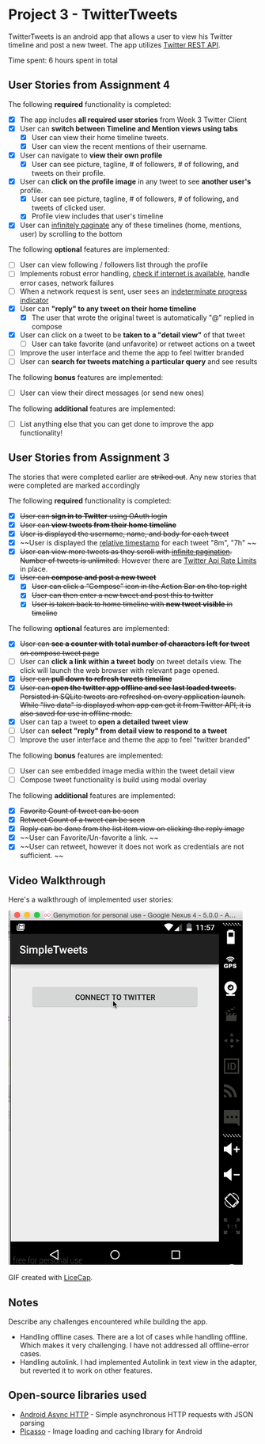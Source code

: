 # Project 3 - TwitterTweets

TwitterTweets is an android app that allows a user to view his Twitter timeline and post a new tweet. The app utilizes [Twitter REST API](https://dev.twitter.com/rest/public).

Time spent: 6 hours spent in total

## User Stories from Assignment 4

The following **required** functionality is completed:

* [x] The app includes **all required user stories** from Week 3 Twitter Client
* [x] User can **switch between Timeline and Mention views using tabs**
  * [x] User can view their home timeline tweets.
  * [x] User can view the recent mentions of their username.
* [x] User can navigate to **view their own profile**
  * [x] User can see picture, tagline, # of followers, # of following, and tweets on their profile.
* [x] User can **click on the profile image** in any tweet to see **another user's** profile.
  * [x] User can see picture, tagline, # of followers, # of following, and tweets of clicked user.
  * [x] Profile view includes that user's timeline
* [x] User can [infinitely paginate](http://guides.codepath.com/android/Endless-Scrolling-with-AdapterViews) any of these timelines (home, mentions, user) by scrolling to the bottom

The following **optional** features are implemented:

* [ ] User can view following / followers list through the profile
* [ ] Implements robust error handling, [check if internet is available](http://guides.codepath.com/android/Sending-and-Managing-Network-Requests#checking-for-network-connectivity), handle error cases, network failures
* [ ] When a network request is sent, user sees an [indeterminate progress indicator](http://guides.codepath.com/android/Handling-ProgressBars#progress-within-actionbar)
* [x] User can **"reply" to any tweet on their home timeline**
  * [x] The user that wrote the original tweet is automatically "@" replied in compose
* [x] User can click on a tweet to be **taken to a "detail view"** of that tweet
  * [ ] User can take favorite (and unfavorite) or retweet actions on a tweet
* [ ] Improve the user interface and theme the app to feel twitter branded
* [ ] User can **search for tweets matching a particular query** and see results

The following **bonus** features are implemented:

* [ ] User can view their direct messages (or send new ones)

The following **additional** features are implemented:

* [ ] List anything else that you can get done to improve the app functionality!


## User Stories from Assignment 3 

The stories that were completed earlier are ~~striked out~~. Any new stories that were completed are marked accordingly

The following **required** functionality is completed:

* [x]	~~User can **sign in to Twitter** using OAuth login~~
* [x]	~~User can **view tweets from their home timeline**~~
  * [x] ~~User is displayed the username, name, and body for each tweet~~
  * [x] ~~User is displayed the [relative timestamp](https://gist.github.com/nesquena/f786232f5ef72f6e10a7) for each tweet "8m", "7h" ~~
  * [x] ~~User can view more tweets as they scroll with [infinite pagination](http://guides.codepath.com/android/Endless-Scrolling-with-AdapterViews). Number of tweets is unlimited.~~
    However there are [Twitter Api Rate Limits](https://dev.twitter.com/rest/public/rate-limiting) in place.
* [x] ~~User can **compose and post a new tweet**~~
  * [x] ~~User can click a “Compose” icon in the Action Bar on the top right~~
  * [x] ~~User can then enter a new tweet and post this to twitter~~
  * [x] ~~User is taken back to home timeline with **new tweet visible** in timeline~~

The following **optional** features are implemented:

* [x] ~~User can **see a counter with total number of characters left for tweet** on compose tweet page~~
* [ ] User can **click a link within a tweet body** on tweet details view. The click will launch the web browser with relevant page opened.
* [x] ~~User can **pull down to refresh tweets timeline**~~
* [x] ~~User can **open the twitter app offline and see last loaded tweets**. Persisted in SQLite tweets are refreshed on every application launch. While "live data" is displayed when app can get it from Twitter API, it is also saved for use in offline mode.~~
* [x] User can tap a tweet to **open a detailed tweet view**
* [ ] User can **select "reply" from detail view to respond to a tweet**
* [ ] Improve the user interface and theme the app to feel "twitter branded"

The following **bonus** features are implemented:

* [ ] User can see embedded image media within the tweet detail view
* [ ] Compose tweet functionality is build using modal overlay

The following **additional** features are implemented:

* [x] ~~Favorite Count of tweet can be seen~~
* [x] ~~Retweet Count of a tweet can be seen~~
* [x] ~~Reply can be done from the list item view on clicking the reply image~~
* [x] ~~User can Favorite/Un-favorite a link. ~~
* [x] ~~User can retweet, however it does not work as credentials are not sufficient. ~~

## Video Walkthrough 

Here's a walkthrough of implemented user stories:

<img src='anim_walkthrough.gif' title='Video Walkthrough' width='' alt='Video Walkthrough' />

GIF created with [LiceCap](http://www.cockos.com/licecap/).

## Notes

Describe any challenges encountered while building the app.

* Handling offline cases. There are a lot of cases while handling offline. Which makes it very challenging. I have not addressed all offline-error cases. 
* Handling autolink. I had implemented Autolink in text view in the adapter, but reverted it to work on other features. 

## Open-source libraries used

- [Android Async HTTP](https://github.com/loopj/android-async-http) - Simple asynchronous HTTP requests with JSON parsing
- [Picasso](http://square.github.io/picasso/) - Image loading and caching library for Android

